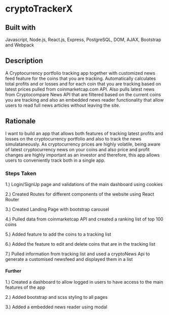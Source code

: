 # cryptoTrackerX

## Built with
Javascript, Node.js, React.js, Express, PostgreSQL, DOM, AJAX, Bootstrap and Webpack


## Description

A Cryptocurrency portfolio tracking app together with customized news feed feature for the coins that you are tracking. Automatically calculates total profits and or losses and for each coin that you are tracking based on latest prices pulled from coinmarketcap.com API. Also pulls latest news from Cryptocompare News API that are filtered based on the current coins you are tracking and also an embedded news reader functionality that allow users to read full news articles without leaving the site. 

## Rationale

I want to build an app that allows both features of tracking latest profits and losses on the cryptocurrency portfolio and also to track the news simulataneously. As cryptocurrency prices are highly volatile, being aware of latest cryptocurrency news on your coins and also price and profit changes are highly important as an investor and therefore, this app allows users to conveniently track both in a single app.

### Steps Taken

1.) Login/SignUp page and validations of the main dashboard using cookies

2.) Created Routes for different components of the website using React Router

3.) Created Landing Page with bootstrap carousel

4.) Pulled data from coinmarketcap API and created a ranking list of top 100 coins

5.) Added feature to add the coins to a tracking list

6.) Added the feature to edit and delete coins that are in the tracking list

7.) Pulled information from tracking list and used a cryptoNews Api to generate a customised newsfeed and displayed them in a list 

#### Further

1.) Created a dashboard to allow logged in users to have access to the main features of the app

2.) Added bootstrap and scss styling to all pages

3.) Added a embedded news reader using modal